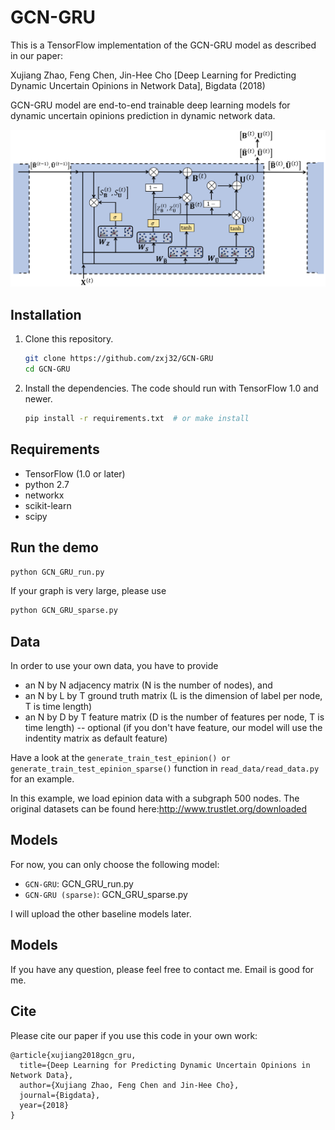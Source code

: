 # GCN-GRU

This is a TensorFlow implementation of the GCN-GRU model as described in our paper:
 
Xujiang Zhao, Feng Chen, Jin-Hee Cho [Deep Learning for Predicting Dynamic Uncertain Opinions in Network Data], Bigdata (2018)

GCN-GRU model are end-to-end trainable deep learning models for dynamic uncertain opinions prediction in dynamic network data. 

![GCN-GRU](git_figure.PNG)


## Installation

1. Clone this repository.
   ```sh
   git clone https://github.com/zxj32/GCN-GRU
   cd GCN-GRU
   ```

2. Install the dependencies. The code should run with TensorFlow 1.0 and newer.
   ```sh
   pip install -r requirements.txt  # or make install
   ```

## Requirements
* TensorFlow (1.0 or later)
* python 2.7
* networkx
* scikit-learn
* scipy

## Run the demo

```bash
python GCN_GRU_run.py
```
If your graph is very large, please use

```bash
python GCN_GRU_sparse.py
```
## Data

In order to use your own data, you have to provide 
* an N by N adjacency matrix (N is the number of nodes), and
* an N by L by T ground truth matrix (L is the dimension of label per node, T is time length) 
* an N by D by T feature matrix (D is the number of features per node, T is time length) -- optional (if you don't have feature, our model will use the indentity matrix as default feature)

Have a look at the `generate_train_test_epinion() or generate_train_test_epinion_sparse()` function in `read_data/read_data.py` for an example.

In this example, we load epinion data with a subgraph 500 nodes. The original datasets can be found here:http://www.trustlet.org/downloaded


## Models

For now, you can only choose the following model: 
* `GCN-GRU`: GCN_GRU_run.py
* `GCN-GRU (sparse)`: GCN_GRU_sparse.py

I will upload the other baseline models later.

## Models

If you have any question, please feel free to contact me. Email is good for me. 

## Cite

Please cite our paper if you use this code in your own work:

```
@article{xujiang2018gcn_gru,
  title={Deep Learning for Predicting Dynamic Uncertain Opinions in Network Data},
  author={Xujiang Zhao, Feng Chen and Jin-Hee Cho},
  journal={Bigdata},
  year={2018}
}
```
